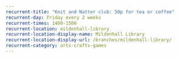 ```yaml
---
recurrent-title: "Knit and Natter club: 50p for tea or coffee"
recurrent-day: Friday every 2 weeks
recurrent-times: 1400-1500
recurrent-location: mildenhall-library
recurrent-location-display-name: Mildenhall Library
recurrent-location-display-url: /branches/mildenhall-library/
recurrent-category: arts-crafts-games
---
```

